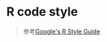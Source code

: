 # R code style
> 参考[Google's R Style Guide](http://vdisk.weibo.com/s/BSwMo1-BPrSWn?sudaref=www.baidu.com&display=0&retcode=6102)

## 
